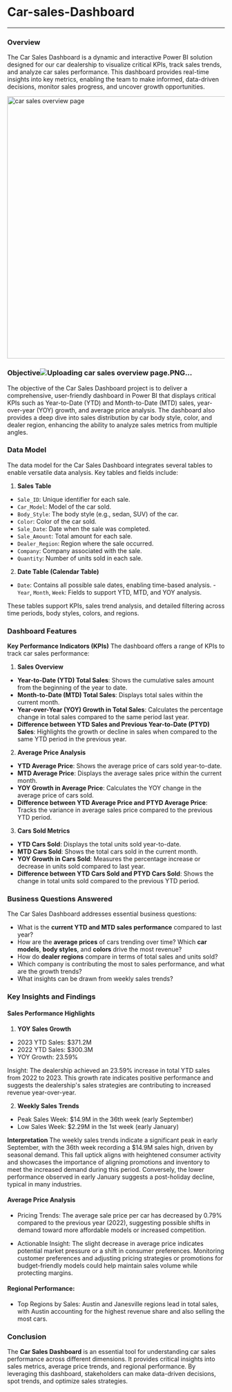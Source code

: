 # Car-sales-Dashboard
---

### Overview
The Car Sales Dashboard is a dynamic and interactive Power BI solution designed for our car dealership to visualize critical KPIs, track sales trends, 
and analyze car sales performance. This dashboard provides real-time insights into key metrics, enabling the team to make informed, data-driven decisions,
monitor sales progress, and uncover growth opportunities.

<img width="606" alt="car sales overview page" src="https://github.com/user-attachments/assets/23637a29-0726-45cf-9739-5785ca966550">

### Objective![Uploading car sales overview page.PNG…]()


The objective of the Car Sales Dashboard project is to deliver a comprehensive, user-friendly dashboard in Power BI that displays critical KPIs such as Year-to-Date (YTD) and Month-to-Date (MTD) sales, year-over-year (YOY) growth, and average price analysis. The dashboard also provides a deep dive into sales distribution by car body style, color, and dealer region, enhancing the ability to analyze sales metrics from multiple angles.

### Data Model
The data model for the Car Sales Dashboard integrates several tables to enable versatile data analysis. Key tables and fields include:

1. **Sales Table**

- ```Sale_ID```: Unique identifier for each sale.
- ```Car_Model```: Model of the car sold.
- ```Body_Style```: The body style (e.g., sedan, SUV) of the car.
- ```Color```: Color of the car sold.
- ```Sale_Date```: Date when the sale was completed.
- ```Sale_Amount```: Total amount for each sale.
- ```Dealer_Region```: Region where the sale occurred.
- ```Company```: Company associated with the sale.
- ```Quantity```: Number of units sold in each sale.

2. **Date Table (Calendar Table)**

- ```Date```: Contains all possible sale dates, enabling time-based analysis.
-```Year```, ```Month```, ```Week```: Fields to support YTD, MTD, and YOY analysis.

These tables support KPIs, sales trend analysis, and detailed filtering across time periods, body styles, colors, and regions.

### Dashboard Features

**Key Performance Indicators (KPIs)**
The dashboard offers a range of KPIs to track car sales performance:

1. **Sales Overview**

- **Year-to-Date (YTD) Total Sales**: Shows the cumulative sales amount from the beginning of the year to date.
- **Month-to-Date (MTD) Total Sales**: Displays total sales within the current month.
- **Year-over-Year (YOY) Growth in Total Sales**: Calculates the percentage change in total sales compared to the same period last year.
- **Difference between YTD Sales and Previous Year-to-Date (PTYD) Sales**: Highlights the growth or decline in sales when compared to the same YTD period in the previous year.

2. **Average Price Analysis**
- **YTD Average Price**: Shows the average price of cars sold year-to-date.
- **MTD Average Price**: Displays the average sales price within the current month.
- **YOY Growth in Average Price**: Calculates the YOY change in the average price of cars sold.
- **Difference between YTD Average Price and PTYD Average Price**: Tracks the variance in average sales price compared to the previous YTD period.

3. **Cars Sold Metrics**

- **YTD Cars Sold**: Displays the total units sold year-to-date.
- **MTD Cars Sold**: Shows the total cars sold in the current month.
- **YOY Growth in Cars Sold**: Measures the percentage increase or decrease in units sold compared to last year.
- **Difference between YTD Cars Sold and PTYD Cars Sold**: Shows the change in total units sold compared to the previous YTD period.

### Business Questions Answered
The Car Sales Dashboard addresses essential business questions:

- What is the **current YTD and MTD sales performance** compared to last year?
- How are the **average prices** of cars trending over time?
  Which **car models**, **body styles**, and **colors** drive the most revenue?
- How do **dealer regions** compare in terms of total sales and units sold?
- Which company is contributing the most to sales performance, and what are the growth trends?
- What insights can be drawn from weekly sales trends?

### Key Insights and Findings
#### Sales Performance Highlights
1.	**YOY Sales Growth**
- 2023 YTD Sales: $371.2M
- 2022 YTD Sales: $300.3M
- YOY Growth: 23.59%

Insight: The dealership achieved an 23.59% increase in total YTD sales from 2022 to 2023. This growth rate indicates positive performance and suggests the dealership's sales strategies are contributing to increased revenue year-over-year.

2.  **Weekly Sales Trends**
-	Peak Sales Week: $14.9M in the 36th week (early September)
-	Low Sales Week: $2.29M in the 1st week (early January)

 **Interpretation**
The weekly sales trends indicate a significant peak in early September, with the 36th week recording a $14.9M sales high, driven by seasonal demand. This fall uptick aligns with heightened consumer activity and showcases the importance of aligning promotions and inventory to meet the increased demand during this period. Conversely, the lower performance observed in early January suggests a post-holiday decline, typical in many industries.
#### Average Price Analysis
- Pricing Trends: The average sale price per car has decreased by 0.79% compared to the previous year (2022), suggesting possible shifts in demand toward more affordable models or increased competition.

- Actionable Insight: The slight decrease in average price indicates potential market pressure or a shift in consumer preferences. Monitoring customer preferences and adjusting pricing strategies or promotions for budget-friendly models could help maintain sales volume while protecting margins.


#### Regional Performance:
- Top Regions by Sales: Austin and Janesville regions lead in total sales, with Austin accounting for the highest revenue share and also selling the most cars.


### Conclusion
The **Car Sales Dashboard** is an essential tool for understanding car sales performance across different dimensions. It provides critical insights into sales metrics, average price trends, and regional performance. By leveraging this dashboard, stakeholders can make data-driven decisions, spot trends, and optimize sales strategies.
